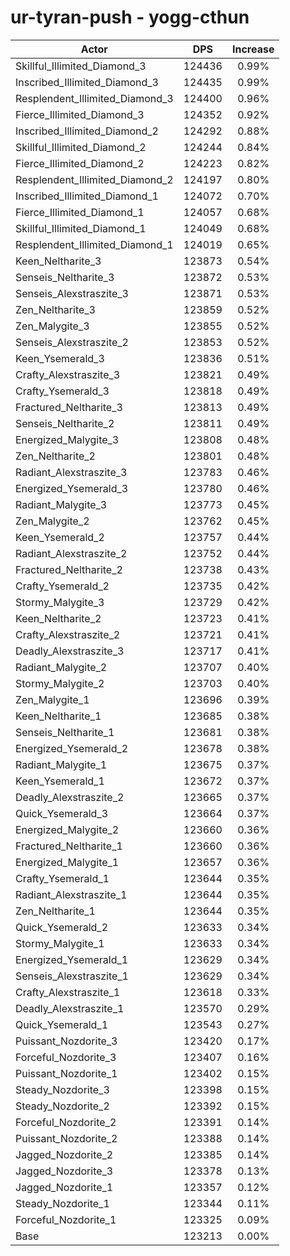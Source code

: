 # ur-tyran-push - yogg-cthun
| Actor | DPS | Increase |
|---|:---:|:---:|
|Skillful_Illimited_Diamond_3|124436|0.99%|
|Inscribed_Illimited_Diamond_3|124435|0.99%|
|Resplendent_Illimited_Diamond_3|124400|0.96%|
|Fierce_Illimited_Diamond_3|124352|0.92%|
|Inscribed_Illimited_Diamond_2|124292|0.88%|
|Skillful_Illimited_Diamond_2|124244|0.84%|
|Fierce_Illimited_Diamond_2|124223|0.82%|
|Resplendent_Illimited_Diamond_2|124197|0.80%|
|Inscribed_Illimited_Diamond_1|124072|0.70%|
|Fierce_Illimited_Diamond_1|124057|0.68%|
|Skillful_Illimited_Diamond_1|124049|0.68%|
|Resplendent_Illimited_Diamond_1|124019|0.65%|
|Keen_Neltharite_3|123873|0.54%|
|Senseis_Neltharite_3|123872|0.53%|
|Senseis_Alexstraszite_3|123871|0.53%|
|Zen_Neltharite_3|123859|0.52%|
|Zen_Malygite_3|123855|0.52%|
|Senseis_Alexstraszite_2|123853|0.52%|
|Keen_Ysemerald_3|123836|0.51%|
|Crafty_Alexstraszite_3|123821|0.49%|
|Crafty_Ysemerald_3|123818|0.49%|
|Fractured_Neltharite_3|123813|0.49%|
|Senseis_Neltharite_2|123811|0.49%|
|Energized_Malygite_3|123808|0.48%|
|Zen_Neltharite_2|123801|0.48%|
|Radiant_Alexstraszite_3|123783|0.46%|
|Energized_Ysemerald_3|123780|0.46%|
|Radiant_Malygite_3|123773|0.45%|
|Zen_Malygite_2|123762|0.45%|
|Keen_Ysemerald_2|123757|0.44%|
|Radiant_Alexstraszite_2|123752|0.44%|
|Fractured_Neltharite_2|123738|0.43%|
|Crafty_Ysemerald_2|123735|0.42%|
|Stormy_Malygite_3|123729|0.42%|
|Keen_Neltharite_2|123723|0.41%|
|Crafty_Alexstraszite_2|123721|0.41%|
|Deadly_Alexstraszite_3|123717|0.41%|
|Radiant_Malygite_2|123707|0.40%|
|Stormy_Malygite_2|123703|0.40%|
|Zen_Malygite_1|123696|0.39%|
|Keen_Neltharite_1|123685|0.38%|
|Senseis_Neltharite_1|123681|0.38%|
|Energized_Ysemerald_2|123678|0.38%|
|Radiant_Malygite_1|123675|0.37%|
|Keen_Ysemerald_1|123672|0.37%|
|Deadly_Alexstraszite_2|123665|0.37%|
|Quick_Ysemerald_3|123664|0.37%|
|Energized_Malygite_2|123660|0.36%|
|Fractured_Neltharite_1|123660|0.36%|
|Energized_Malygite_1|123657|0.36%|
|Crafty_Ysemerald_1|123644|0.35%|
|Radiant_Alexstraszite_1|123644|0.35%|
|Zen_Neltharite_1|123644|0.35%|
|Quick_Ysemerald_2|123633|0.34%|
|Stormy_Malygite_1|123633|0.34%|
|Energized_Ysemerald_1|123629|0.34%|
|Senseis_Alexstraszite_1|123629|0.34%|
|Crafty_Alexstraszite_1|123618|0.33%|
|Deadly_Alexstraszite_1|123570|0.29%|
|Quick_Ysemerald_1|123543|0.27%|
|Puissant_Nozdorite_3|123420|0.17%|
|Forceful_Nozdorite_3|123407|0.16%|
|Puissant_Nozdorite_1|123402|0.15%|
|Steady_Nozdorite_3|123398|0.15%|
|Steady_Nozdorite_2|123392|0.15%|
|Forceful_Nozdorite_2|123391|0.14%|
|Puissant_Nozdorite_2|123388|0.14%|
|Jagged_Nozdorite_2|123385|0.14%|
|Jagged_Nozdorite_3|123378|0.13%|
|Jagged_Nozdorite_1|123357|0.12%|
|Steady_Nozdorite_1|123344|0.11%|
|Forceful_Nozdorite_1|123325|0.09%|
|Base|123213|0.00%|
